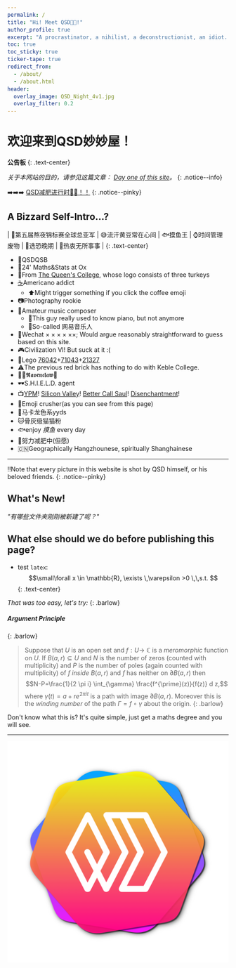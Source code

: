 ```yaml
---
permalink: /
title: "Hi! Meet QSD😵‍💫!"
author_profile: true
excerpt: "A procrastinator, a nihilist, a deconstructionist, an idiot. "
toc: true
toc_sticky: true
ticker-tape: true
redirect_from: 
  - /about/
  - /about.html
header:
  overlay_image: QSD_Night_4v1.jpg
  overlay_filter: 0.2
---
```


# 欢迎来到QSD妙妙屋！

**公告板**
{: .text-center}

*关于本网站的目的，请参见这篇文章： <a href="posts/day-one/" target="_blank">Day one of this site</a>。*
{: .notice--info}

➡️➡️➡️ <a href="files/Commitments/Commitment_2022_1.pdf" target="_blank"> QSD减肥进行时💨💨！！</a>
{: .notice--pinky}

## A Bizzard Self-Intro...?

| 🌃第五届熬夜锦标赛全球总亚军 | 😅流汗黄豆常在心间 | 🐟摸鱼王 | ⌚️时间管理废物 | 🚦选恐晚期 | 🤤热衷无所事事 |
{: .text-center}

- 🤖QSDQSB
- 🔬24' Maths&Stats at Ox
- 🦃From [The Queen's College](https://www.queens.ox.ac.uk), whose logo consists of three turkeys
- [☕️](posts/2022/03/coffee-counter)Americano addict
  - ⬆️Might trigger something if you click the coffee emoji
- 📷Photography rookie
- 🎸Amateur music composer
  - 🎹This guy really used to know piano, but not anymore
  - 🎻So-called 网易音乐人
- 📱Wechat $\times\times\times\times\times\times$; <span class="barlow">Would argue reasonably straightforward to guess based on this site.</span>
- 🎮Civilization VI! But suck at it :(
- 🧱Lego [76042](https://www.lego.com/en-gb/product/the-shield-helicarrier-76042)+[71043](https://www.lego.com/en-gb/product/hogwarts-castle-71043)+[21327](https://www.lego.com/en-gb/product/typewriter-21327)
- ⚠️The previous red brick has nothing to do with Keble College.
- 🧙‍♂️𝕽𝖆𝖛𝖊𝖓𝖈𝖑𝖆𝖜🦅
- 🕶S.H.I.E.L.D. agent
- 📺[YPM](https://www.imdb.com/title/tt0086831/)! [Silicon Valley](https://www.imdb.com/title/tt2575988/)! [Better Call Saul](https://www.imdb.com/title/tt3032476/)! [Disenchantment](https://www.imdb.com/title/tt5363918/)!
- 👾Emoji crusher(as you can see from this page)
- 🎨<span class="macaron">马卡龙色系yyds</span>
- 🐱骨灰级猫猫粉
- 🐟enjoy *摸鱼* every day
- 🏃努力减肥中(但愿)
- 🇨🇳Geographically Hangzhounese, spiritually Shanghainese

----------

‼️Note that every picture in this website is shot by QSD himself, or his beloved friends.
{: .notice--pinky}
## What's New!
_"有哪些文件夹刚刚被新建了呢？"_


## What else should we do before publishing this page?

- test `latex`: 
$$\small\forall x \in \mathbb{R}, \exists \,\varepsilon >0 \,\,s.t. $$
{: .text-center}

*That was too easy, let's try:*
{: .barlow}
##### Argument Principle
{: .barlow}

> Suppose that $U$ is an open set and $f: U \rightarrow$ $\mathbb{C}$ is a *meromorphic* function on $U$. If $B(a, r) \subseteq U$ and $N$ is the number of zeros (counted with multiplicity) and $P$ is the number of poles (again counted with multiplicity) of $f$ *inside* $B(a, r)$ and $f$ has neither on $\partial B(a, r)$ then $$N-P=\frac{1}{2 \pi i} \int_{\gamma} \frac{f^{\prime}(z)}{f(z)} d z,$$ where $\gamma(t)=a+r e^{2 \pi i t}$ is a path with image $\partial B(a, r)$. Moreover this is the *winding number* of the path $\Gamma=f \circ \gamma$ about the origin.
{: .barlow}

Don't know what this is? It's quite simple, just get a maths degree and you will see.

----



<div class="logo_wrapper"><a href="#欢迎来到qsd妙妙屋"><img src="/images/QSDLOGO-2000.svg" alt="QSD Logo" class="logo_style"></a></div>
